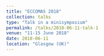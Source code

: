 ```yaml
---
title: "ECCOMAS 2018"
collection: talks
type: "Talk in a minisymposium"
permalink: /talks/2018-06-11-talk-1
venue: "11-15 June 2018"
date: 2018-06-11
location: "Glasgow (UK)"
---
```


